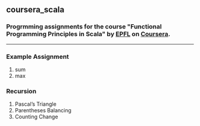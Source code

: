 ## coursera_scala

### Progrmming assignments for the course "Functional Programming Principles in Scala" by [EPFL](http://www.epfl.ch) on [Coursera](http://coursera.org).

---

### Example Assignment
1. sum 
2. max

### Recursion
1. Pascal’s Triangle 
2. Parentheses Balancing
3. Counting Change

